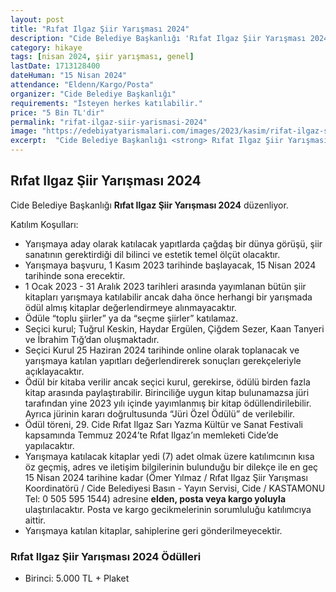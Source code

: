 ```yaml
---
layout: post
title: "Rıfat Ilgaz Şiir Yarışması 2024"
description: "Cide Belediye Başkanlığı 'Rıfat Ilgaz Şiir Yarışması 2024' düzenliyor."
category: hikaye
tags: [nisan 2024, şiir yarışması, genel]
lastDate: 1713128400
dateHuman: "15 Nisan 2024"
attendance: "Eldenn/Kargo/Posta"
organizer: "Cide Belediye Başkanlığı"
requirements: "İsteyen herkes katılabilir."
price: "5 Bin TL'dir"
permalink: "rifat-ilgaz-siir-yarismasi-2024"
image: "https://edebiyatyarismalari.com/images/2023/kasim/rifat-ilgaz-siir-yarismasi-2024.jpg"
excerpt:  "Cide Belediye Başkanlığı <strong> Rıfat Ilgaz Şiir Yarışması 2024 </strong> düzenliyor."
---
```


## Rıfat Ilgaz Şiir Yarışması 2024
Cide Belediye Başkanlığı **Rıfat Ilgaz Şiir Yarışması 2024** düzenliyor.  

Katılım Koşulları:
- Yarışmaya aday olarak katılacak yapıtlarda çağdaş bir dünya görüşü, şiir sanatının gerektirdiği dil bilinci ve estetik temel ölçüt olacaktır.
- Yarışmaya başvuru, 1 Kasım 2023 tarihinde başlayacak, 15 Nisan 2024 tarihinde sona erecektir.
- 1 Ocak 2023 - 31 Aralık 2023 tarihleri arasında yayımlanan bütün şiir kitapları yarışmaya katılabilir ancak daha önce herhangi bir yarışmada ödül almış kitaplar değerlendirmeye alınmayacaktır.
- Ödüle “toplu şiirler” ya da “seçme şiirler” katılamaz.
- Seçici kurul; Tuğrul Keskin, Haydar Ergülen, Çiğdem Sezer, Kaan Tanyeri ve İbrahim Tığ’dan oluşmaktadır.
- Seçici Kurul 25 Haziran 2024 tarihinde online olarak toplanacak ve yarışmaya katılan yapıtları değerlendirerek sonuçları gerekçeleriyle açıklayacaktır.
- Ödül bir kitaba verilir ancak seçici kurul, gerekirse, ödülü birden fazla kitap arasında paylaştırabilir. Birinciliğe uygun kitap bulunamazsa jüri tarafından yine 2023 yılı içinde yayımlanmış bir kitap ödüllendirilebilir. Ayrıca jürinin kararı doğrultusunda “Jüri Özel Ödülü” de verilebilir.
- Ödül töreni, 29. Cide Rıfat Ilgaz Sarı Yazma Kültür ve Sanat Festivali kapsamında Temmuz 2024’te Rıfat Ilgaz’ın memleketi Cide’de yapılacaktır.
- Yarışmaya katılacak kitaplar yedi (7) adet olmak üzere katılımcının kısa öz geçmiş, adres ve iletişim bilgilerinin bulunduğu bir dilekçe ile en geç 15 Nisan 2024 tarihine kadar (Ömer Yılmaz / Rıfat Ilgaz Şiir Yarışması Koordinatörü / Cide Belediyesi Basın - Yayın Servisi, Cide / KASTAMONU Tel: 0 505 595 1544) adresine **elden, posta veya kargo yoluyla** ulaştırılacaktır. Posta ve kargo gecikmelerinin sorumluluğu katılımcıya aittir.
- Yarışmaya katılan kitaplar, sahiplerine geri gönderilmeyecektir.

### Rıfat Ilgaz Şiir Yarışması 2024 Ödülleri
- Birinci: 5.000 TL + Plaket